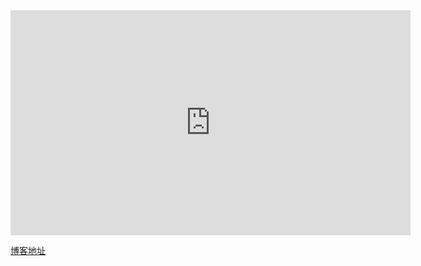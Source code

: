 
<iframe frameborder="0" width="640" height="360" src="https://v.qq.com/iframe/player.html?vid=o06482ouwwv&tiny=0&auto=0" allowfullscreen></iframe>

[博客地址](https://blog.csdn.net/Z_J_Q_/article/details/80244539)